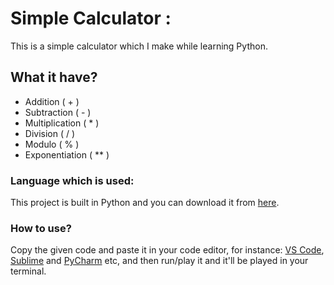 # Simple Calculator :
This is a simple calculator which I make while learning Python.

## What it have?
* Addition ( + )
* Subtraction ( - )
* Multiplication ( * )
* Division ( / )
* Modulo ( % )
* Exponentiation ( ** )

### Language which is used:
This project is built in Python and you can download it from [here](https://www.python.org/downloads/).

### How to use?
Copy the given code and paste it in your code editor, for instance: [VS Code](https://code.visualstudio.com/), [Sublime](https://www.sublimetext.com/) and [PyCharm](https://www.jetbrains.com/pycharm/) etc, and then run/play it and it'll be played in your terminal.
